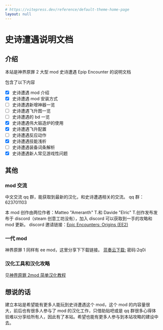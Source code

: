```yaml
---
# https://vitepress.dev/reference/default-theme-home-page
layout: null
---
```


# 史诗遭遇说明文档

## 介绍

本站是神界原罪 2 大型 mod 史诗遭遇 Epip Encounter 的说明文档

包含了以下内容

- [x] 史诗遭遇 mod 介绍
- [x] 史诗遭遇 mod 安装方式
- [ ] 史诗遭遇新增神器一览
- [ ] 史诗遭遇飞升图一览
- [ ] 史诗遭遇的 bd 一览
- [x] 史诗遭遇伟大锻造炉的使用
- [x] 史诗遭遇飞升配置
- [ ] 史诗遭遇反应动作
- [x] 史诗遭遇技能浅析
- [ ] 史诗遭遇装备词条解析
- [x] 史诗遭遇新人常见游戏性问题

## 其他

### mod 交流

中文交流 qq 群，能获取到最新的汉化，和史诗遭遇相关的交流。
qq 群：623701103

本 mod 创作由两位作者：Matteo "Ameranth" T.和 Davide "Elric" T.创作发布发布于 discord（steam 创意工坊没有），加入 discord 可以获取到一手的攻略和 mod 更新。
discord 邀请链接：[Epic Encounters: Origins (EE2)](https://discord.gg/Z3k7xuzDfq)

### 一代 mod

神界原罪 1 同样有 ee mod，这里分享下下载链接。
[蓝奏云下载:](https://wwp.lanzoum.com/i2M8t1s0y1te) 密码:2q0i

### 汉化工具和汉化攻略

见[神界原罪 2mod 简单汉化教程](https://www.bilibili.com/video/BV1Cm4y1m7ND/?spm_id_from=333.999.0.0)

## 想说的话

建立本站是希望能有更多人能玩到史诗遭遇这个 mod，这个 mod 的内容量很大，前后也有很多人参与了 mod 的汉化工作，只借助贴吧或是 qq 群很多心得体验难以分享给所有人，因此有了本站。希望也能有更多人参与到本站攻略的建设中去。
